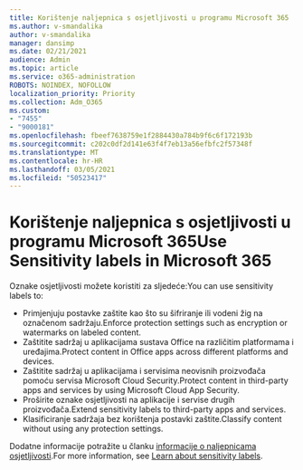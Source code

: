 ```yaml
---
title: Korištenje naljepnica s osjetljivosti u programu Microsoft 365
ms.author: v-smandalika
author: v-smandalika
manager: dansimp
ms.date: 02/21/2021
audience: Admin
ms.topic: article
ms.service: o365-administration
ROBOTS: NOINDEX, NOFOLLOW
localization_priority: Priority
ms.collection: Adm_O365
ms.custom:
- "7455"
- "9000181"
ms.openlocfilehash: fbeef7638759e1f2884430a784b9f6c6f172193b
ms.sourcegitcommit: c202c0df2d141e63f4f7eb13a56efbfc2f57348f
ms.translationtype: MT
ms.contentlocale: hr-HR
ms.lasthandoff: 03/05/2021
ms.locfileid: "50523417"
---
```

# <a name="use-sensitivity-labels-in-microsoft-365"></a><span data-ttu-id="5fb2c-102">Korištenje naljepnica s osjetljivosti u programu Microsoft 365</span><span class="sxs-lookup"><span data-stu-id="5fb2c-102">Use Sensitivity labels in Microsoft 365</span></span>

<span data-ttu-id="5fb2c-103">Oznake osjetljivosti možete koristiti za sljedeće:</span><span class="sxs-lookup"><span data-stu-id="5fb2c-103">You can use sensitivity labels to:</span></span>
- <span data-ttu-id="5fb2c-104">Primjenjuju postavke zaštite kao što su šifriranje ili vodeni žig na označenom sadržaju.</span><span class="sxs-lookup"><span data-stu-id="5fb2c-104">Enforce protection settings such as encryption or watermarks on labeled content.</span></span>
- <span data-ttu-id="5fb2c-105">Zaštitite sadržaj u aplikacijama sustava Office na različitim platformama i uređajima.</span><span class="sxs-lookup"><span data-stu-id="5fb2c-105">Protect content in Office apps across different platforms and devices.</span></span>
- <span data-ttu-id="5fb2c-106">Zaštitite sadržaj u aplikacijama i servisima neovisnih proizvođača pomoću servisa Microsoft Cloud Security.</span><span class="sxs-lookup"><span data-stu-id="5fb2c-106">Protect content in third-party apps and services by using Microsoft Cloud App Security.</span></span>
- <span data-ttu-id="5fb2c-107">Proširite oznake osjetljivosti na aplikacije i servise drugih proizvođača.</span><span class="sxs-lookup"><span data-stu-id="5fb2c-107">Extend sensitivity labels to third-party apps and services.</span></span>
- <span data-ttu-id="5fb2c-108">Klasificiranje sadržaja bez korištenja postavki zaštite.</span><span class="sxs-lookup"><span data-stu-id="5fb2c-108">Classify content without using any protection settings.</span></span>

<span data-ttu-id="5fb2c-109">Dodatne informacije potražite u članku [informacije o naljepnicama osjetljivosti](https://docs.microsoft.com/microsoft-365/compliance/sensitivity-labels).</span><span class="sxs-lookup"><span data-stu-id="5fb2c-109">For more information, see [Learn about sensitivity labels](https://docs.microsoft.com/microsoft-365/compliance/sensitivity-labels).</span></span>